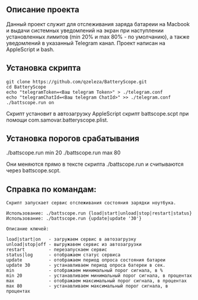 ## Описание проекта

Данный проект служит для отслеживания заряда батареии на Macbook и выдачи системных уведомлений на экран при наступлении установленных лимитов (min 20% и max 80% - по умолчанию), а также уведомлений в указанный Telegram канал.
Проект написан на AppleScript и bash.

## Установка скрипта 

```
git clone https://github.com/qzeleza/BatteryScope.git
cd BatteryScope
echo "telegramToken=<Ваш telegram Token>" > ./telegram.conf
echo "telegramChatId=<Ваш telegram ChatId>" >> ./telegram.conf
./battscope.run on
```

Скрипт установит в автозагрузку AppleScript скрипт battscope.scpt при помощи com.samovar.batteryscope.plist. 

## Установка порогов срабатывания

./battscope.run min 20
./battscope.run max 80

Они меняются прямо в тексте скрипта ./battscope.run и считываются через battscope.scpt.

## Справка по командам:
```
Скрипт запускает сервис отслеживания состояния зарядки ноутбука.

Использование: ./battscope.run {load|start|unload|stop|restart|status}
Использование: ./battscope.run {update|update '30'}

Описание ключей:

load|start|on   - загружаем сервис в автозагрузку
unload|stop|off - выгружавем сервис из автозагрузки
restart         - перезапускаем сервис
status|log      - отображаем статус сервиса
update          - отображаем период опроса состояния батареи
update 30       - устанавливаем период опроса батереи в сек.
min         	- отображаем минимальный порог сигнала, в %
min 20      	- устанавливаем минимальный порог сигнала, в процентах
max         	- отображаем максимальный порог сигнала, в процентах
max 80      	- устанавливаем максимальный порог сигнала, в процентах
```